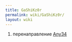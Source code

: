 ```yaml
---
title: GaShiKz0r
permalink: wiki/GaShiKz0r/
layout: wiki
---
```


1.  перенаправление [Any34](/wiki/Any34 "wikilink")
